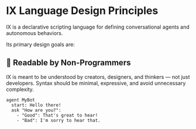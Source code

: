 # IX Language Design Principles

IX is a declarative scripting language for defining conversational agents and autonomous behaviors.

Its primary design goals are:

## 🧠 Readable by Non-Programmers

IX is meant to be understood by creators, designers, and thinkers — not just developers. Syntax should be minimal, expressive, and avoid unnecessary complexity.

```ix
agent MyBot
  start: Hello there!
  ask "How are you?":
    - "Good": That's great to hear!
    - "Bad": I'm sorry to hear that.
